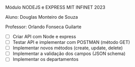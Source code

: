 Módulo NODEJS e EXPRESS MIT INFINET 2023

Aluno: Douglas Monteiro de Souza

Professor: Orlando Fonseca Guilarte

* [ ] Criar API com Node e express
* [ ] Testar API e implementar com POSTMAN (método GET)
* [ ] Implementar novos métodos (create, update, delete)
* [ ] Implementar a validação dos campos (JSON schema)
* [ ] Implementar os departamentos
